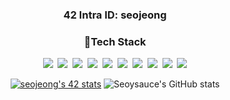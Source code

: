 <!-- <h2 align="center">Hi, I'm Seoyoung Jeong</h2> -->
<!-- <div align="center">
  <div align="left">- 🔭 Front-End Developer  </div>
  <div align="left">- 🌱 currently learning at 42 Seoul</div>
  <div align="left">- 📫 How to reach me: <a href="mailto:issyo1022@gmail.com">issyo1022@gmail.com</a></div>
</div> -->
<h3 align="center"> 42 Intra ID: seojeong</h3>

<h3 align="center"> 💪Tech Stack</h3>

<p align="center">
<img src="https://img.shields.io/badge/-A8B9CC?style=for-the-badge&logo=C&logoColor=white"/></a>&nbsp
<img src="https://img.shields.io/badge/HTML-E34F26?style=for-the-badge&logo=HTML5&logoColor=white"/></a>&nbsp
<img src="https://img.shields.io/badge/CSS-1572B6?style=for-the-badge&logo=CSS3&logoColor=white"/></a>&nbsp
<img src="https://img.shields.io/badge/Javascript-F7DF1E?style=for-the-badge&logo=JavaScript&logoColor=white"/></a>&nbsp
<img src="https://img.shields.io/badge/Node.js-339933?style=for-the-badge&logo=Node.js&logoColor=white"/></a>&nbsp
<img src="https://img.shields.io/badge/React-%2320232a.svg?style=for-the-badge&logo=react&logoColor=%2361DAFB"/></a>&nbsp
<img src="https://img.shields.io/badge/typescript-%23007ACC.svg?style=for-the-badge&logo=typescript&logoColor=white" /></a>&nbsp
<img src="https://img.shields.io/badge/redux-%23593d88.svg?style=for-the-badge&logo=redux&logoColor=white" /></a>&nbsp
<img src="https://img.shields.io/badge/SASS-hotpink.svg?style=for-the-badge&logo=SASS&logoColor=white"/></a>&nbsp
<img src="https://img.shields.io/badge/styled--components-DB7093?style=for-the-badge&logo=styled-components&logoColor=white" /></a>
</p>


<div align="center">

[![seojeong's 42 stats](https://badge42.herokuapp.com/api/stats/seojeong)](https://github.com/JaeSeoKim/badge42)
![Seoysauce's GitHub stats](https://github-readme-stats.vercel.app/api?username=seoysauce&show_icons=true&theme=dracula)

</div>
<!--
**Kitkat-42/Kitkat-42** is a ✨ _special_ ✨ repository because its `README.md` (this file) appears on your GitHub profile.

Here are some ideas to get you started:

- 🔭 I’m currently working on ...
- 🌱 I’m currently learning ...
- 👯 I’m looking to collaborate on ...
- 🤔 I’m looking for help with ...
- 💬 Ask me about ...
- 📫 How to reach me: ...
- 😄 Pronouns: ...
- ⚡ Fun fact: ...
-->
